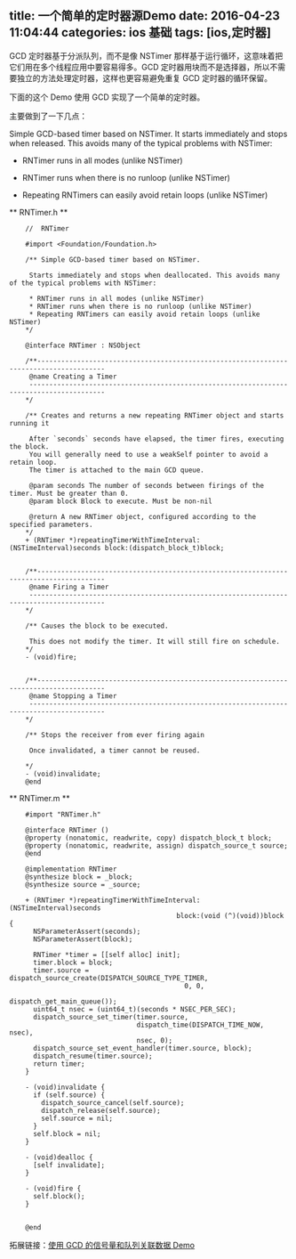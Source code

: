 title: 一个简单的定时器源Demo
date: 2016-04-23 11:04:44
categories: ios 基础
tags: [ios,定时器]
---


GCD 定时器基于分派队列，而不是像 N STimer 那样基于运行循环，这意味着把它们用在多个线程应用中要容易得多。GCD 定时器用块而不是选择器，所以不需要独立的方法处理定时器，这样也更容易避免重复 GCD 定时器的循环保留。

<!-- more -->

下面的这个 Demo 使用 GCD 实现了一个简单的定时器。

主要做到了一下几点：

Simple GCD-based timer based on NSTimer. It starts immediately and stops when released. This avoids many of the typical problems with NSTimer:

- RNTimer runs in all modes (unlike NSTimer)

- RNTimer runs when there is no runloop (unlike NSTimer)

- Repeating RNTimers can easily avoid retain loops (unlike NSTimer)

** RNTimer.h **

		//  RNTimer
		
		#import <Foundation/Foundation.h>
		
		/** Simple GCD-based timer based on NSTimer.
		
		 Starts immediately and stops when deallocated. This avoids many of the typical problems with NSTimer:
		
		 * RNTimer runs in all modes (unlike NSTimer)
		 * RNTimer runs when there is no runloop (unlike NSTimer)
		 * Repeating RNTimers can easily avoid retain loops (unlike NSTimer)
		*/
		
		@interface RNTimer : NSObject
		
		/**---------------------------------------------------------------------------------------
		 @name Creating a Timer
		 -----------------------------------------------------------------------------------------
		*/
		
		/** Creates and returns a new repeating RNTimer object and starts running it
		
		 After `seconds` seconds have elapsed, the timer fires, executing the block.
		 You will generally need to use a weakSelf pointer to avoid a retain loop.
		 The timer is attached to the main GCD queue.
		
		 @param seconds The number of seconds between firings of the timer. Must be greater than 0.
		 @param block Block to execute. Must be non-nil
		
		 @return A new RNTimer object, configured according to the specified parameters.
		*/
		+ (RNTimer *)repeatingTimerWithTimeInterval:(NSTimeInterval)seconds block:(dispatch_block_t)block;
		
		
		/**---------------------------------------------------------------------------------------
		 @name Firing a Timer
		 -----------------------------------------------------------------------------------------
		*/
		
		/** Causes the block to be executed.
		
		 This does not modify the timer. It will still fire on schedule.
		*/
		- (void)fire;
		
		
		/**---------------------------------------------------------------------------------------
		 @name Stopping a Timer
		 -----------------------------------------------------------------------------------------
		*/
		
		/** Stops the receiver from ever firing again
		
		 Once invalidated, a timer cannot be reused.
		
		*/
		- (void)invalidate;
		@end



** RNTimer.m **

		#import "RNTimer.h"
		
		@interface RNTimer ()
		@property (nonatomic, readwrite, copy) dispatch_block_t block;
		@property (nonatomic, readwrite, assign) dispatch_source_t source;
		@end
		
		@implementation RNTimer
		@synthesize block = _block;
		@synthesize source = _source;
		
		+ (RNTimer *)repeatingTimerWithTimeInterval:(NSTimeInterval)seconds
		                                      block:(void (^)(void))block {
		  NSParameterAssert(seconds);
		  NSParameterAssert(block);
		
		  RNTimer *timer = [[self alloc] init];
		  timer.block = block;
		  timer.source = dispatch_source_create(DISPATCH_SOURCE_TYPE_TIMER,
		                                        0, 0,
		                                        dispatch_get_main_queue());
		  uint64_t nsec = (uint64_t)(seconds * NSEC_PER_SEC);
		  dispatch_source_set_timer(timer.source,
		                            dispatch_time(DISPATCH_TIME_NOW, nsec),
		                            nsec, 0);
		  dispatch_source_set_event_handler(timer.source, block);
		  dispatch_resume(timer.source);
		  return timer;
		}
		
		- (void)invalidate {
		  if (self.source) {
		    dispatch_source_cancel(self.source);
		    dispatch_release(self.source);
		    self.source = nil;
		  }
		  self.block = nil;
		}
		
		- (void)dealloc {
		  [self invalidate];
		}
		
		- (void)fire {
		  self.block();
		}
		
		
		@end


拓展链接：[使用 GCD 的信号量和队列关联数据 Demo](https://github.com/iosptl/ios7ptl/tree/master/ch23-AdvGCD/ProducerConsumer)